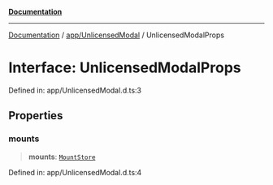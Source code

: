 [**Documentation**](../../../index.md)

***

[Documentation](../../../index.md) / [app/UnlicensedModal](../index.md) / UnlicensedModalProps

# Interface: UnlicensedModalProps

Defined in: app/UnlicensedModal.d.ts:3

## Properties

### mounts

> **mounts**: [`MountStore`](../../../stores/MountStore/classes/MountStore.md)

Defined in: app/UnlicensedModal.d.ts:4
